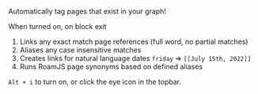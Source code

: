 Automatically tag pages that exist in your graph!

When turned on, on block exit

 1. Links any exact match page references (full word, no partial matches)
 2. Aliases any case insensitive matches
 3. Creates links for natural language dates `friday` => `[[July 15th, 2022]]`
 4. Runs RoamJS page synonyms based on defined aliases

`Alt + i` to turn on, or click the eye icon in the topbar.

